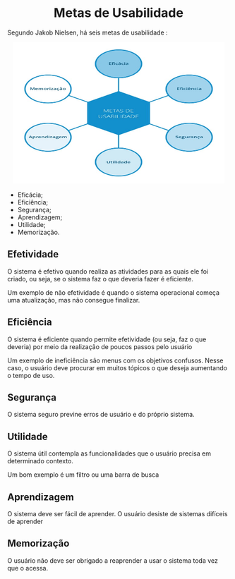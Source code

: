 <h1 align="center"> Metas de Usabilidade </h1>

Segundo Jakob Nielsen, há seis metas de usabilidade :

<figcaption> </figcaption>

<div align="center">
<img  height="320" width="480" src="https://github.com/Interacao-Humano-Computador/2021.2-Grupo-05-Yale/blob/inicio/docs/documentos/imagens/metasusabi.jpeg?raw=true"  />

</div>


* Eficácia;
* Eficiência;
* Segurança;
* Aprendizagem;
* Utilidade;
* Memorização.

<h2 align="left"> Efetividade </h2>

O sistema é efetivo quando realiza as atividades para as quais ele foi criado, ou seja, se o sistema faz o que deveria fazer é eficiente.

Um exemplo de não efetividade é quando o sistema operacional começa uma atualização, mas não consegue finalizar. 

<imagem eficiencia>
  
  <h2 align="left"> Eficiência </h2>
  O sistema é eficiente quando permite efetividade (ou seja, faz o que deveria) por meio da realização de poucos passos pelo usuário
  
Um exemplo de ineficiência são menus com os objetivos confusos. Nesse caso, o usuário deve procurar em muitos tópicos o que deseja aumentando o tempo de uso.
  
  <h2 align="left"> Segurança </h2>
  
  O sistema seguro previne erros de usuário e do próprio sistema.
  
  <h2 align="left"> Utilidade </h2>
  O sistema útil contempla as funcionalidades que o usuário precisa em determinado contexto.
  
  Um bom exemplo é um filtro ou uma barra de busca
  
  <h2 align="left"> Aprendizagem </h2>
  O sistema deve ser fácil de aprender. O usuário desiste de sistemas difíceis de aprender
  
  <h2 align="left"> Memorização </h2>
  O usuário não deve ser obrigado a reaprender a usar o sistema toda vez que o acessa.
